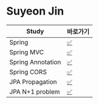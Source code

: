 # Suyeon Jin

|Study|바로가기|
|---|---|
|Spring|[:white_check_mark:](./spring.md)|
|Spring MVC|[:white_check_mark:](./mvc.md)|
|Spring Annotation|[:white_check_mark:](./annotation.md)|
|Spring CORS|[:white_check_mark:](./cors.md)|
|JPA Propagation|[:white_check_mark:](./propagation.md)|
|JPA N+1 problem|[:white_check_mark:](./n+1.md)|
